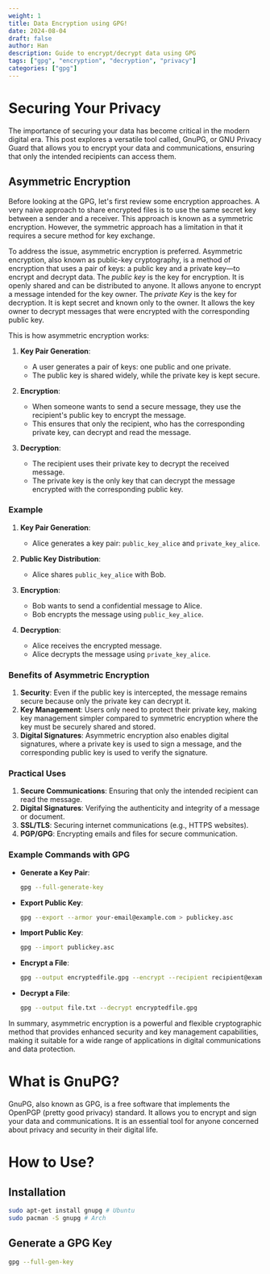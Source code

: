 ```yaml
---
weight: 1
title: Data Encryption using GPG!
date: 2024-08-04
draft: false
author: Han
description: Guide to encrypt/decrypt data using GPG
tags: ["gpg", "encryption", "decryption", "privacy"]
categories: ["gpg"]
---
```


# Securing Your Privacy
The importance of securing your data has become critical in the modern digital era. This post explores a versatile tool called, GnuPG, or GNU Privacy Guard that allows you to encrypt your data and communications, ensuring that only the intended recipients can access them.

## Asymmetric Encryption
Before looking at the GPG, let's first review some encryption approaches. A very naive approach to share encrypted files is to use the same secret key between a sender and a receiver. This approach is known as a symmetric encryption. However, the symmetric approach has a limitation in that it requires a secure method for key exchange. 

To address the issue, asymmetric encryption is preferred. Asymmetric encryption, also known as public-key cryptography, is a method of encryption that uses a pair of keys: a public key and a private key—to encrypt and decrypt data. The *public key* is the key for encryption. It is openly shared and can be distributed to anyone. It allows anyone to encrypt a message intended for the key owner. The *private Key* is the key for decryption. It is kept secret and known only to the owner. It allows the key owner to decrypt messages that were encrypted with the corresponding public key.

This is how asymmetric encryption works:

1. **Key Pair Generation**:
   - A user generates a pair of keys: one public and one private.
   - The public key is shared widely, while the private key is kept secure.

2. **Encryption**:
   - When someone wants to send a secure message, they use the recipient's public key to encrypt the message.
   - This ensures that only the recipient, who has the corresponding private key, can decrypt and read the message.

3. **Decryption**:
   - The recipient uses their private key to decrypt the received message.
   - The private key is the only key that can decrypt the message encrypted with the corresponding public key.



### Example

1. **Key Pair Generation**:
   - Alice generates a key pair: `public_key_alice` and `private_key_alice`.

2. **Public Key Distribution**:
   - Alice shares `public_key_alice` with Bob.

3. **Encryption**:
   - Bob wants to send a confidential message to Alice.
   - Bob encrypts the message using `public_key_alice`.

4. **Decryption**:
   - Alice receives the encrypted message.
   - Alice decrypts the message using `private_key_alice`.

### Benefits of Asymmetric Encryption

1. **Security**: Even if the public key is intercepted, the message remains secure because only the private key can decrypt it.
2. **Key Management**: Users only need to protect their private key, making key management simpler compared to symmetric encryption where the key must be securely shared and stored.
3. **Digital Signatures**: Asymmetric encryption also enables digital signatures, where a private key is used to sign a message, and the corresponding public key is used to verify the signature.

### Practical Uses

1. **Secure Communications**: Ensuring that only the intended recipient can read the message.
2. **Digital Signatures**: Verifying the authenticity and integrity of a message or document.
3. **SSL/TLS**: Securing internet communications (e.g., HTTPS websites).
4. **PGP/GPG**: Encrypting emails and files for secure communication.

### Example Commands with GPG

- **Generate a Key Pair**:
  ```sh
  gpg --full-generate-key
  ```

- **Export Public Key**:
  ```sh
  gpg --export --armor your-email@example.com > publickey.asc
  ```

- **Import Public Key**:
  ```sh
  gpg --import publickey.asc
  ```

- **Encrypt a File**:
  ```sh
  gpg --output encryptedfile.gpg --encrypt --recipient recipient@example.com file.txt
  ```

- **Decrypt a File**:
  ```sh
  gpg --output file.txt --decrypt encryptedfile.gpg
  ```

In summary, asymmetric encryption is a powerful and flexible cryptographic method that provides enhanced security and key management capabilities, making it suitable for a wide range of applications in digital communications and data protection.

# What is GnuPG?
GnuPG, also known as GPG, is a free software that implements the OpenPGP (pretty good privacy) standard. It allows you to encrypt and sign your data and communications. It is an essential tool for anyone concerned about privacy and security in their digital life.


# How to Use?

## Installation
```sh
sudo apt-get install gnupg # Ubuntu
sudo pacman -S gnupg # Arch
```

## Generate a GPG Key
```sh
gpg --full-gen-key
```




